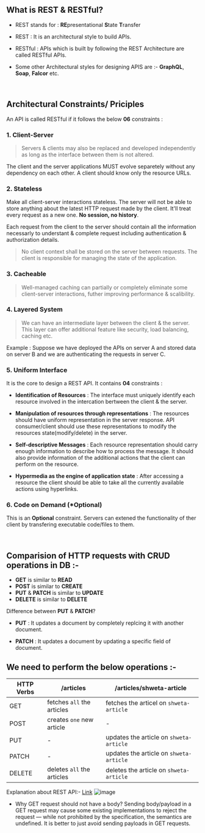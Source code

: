 ## What is REST & RESTful?

- REST stands for :  **RE**presentational
**S**tate
**T**ransfer

- REST : It is an architectural style to build APIs. 

- RESTful : APIs which is built by following the REST Architecture are called RESTful APIs.


- Some other Architectural styles for designing APIS are :- **GraphQL**, **Soap**, **Falcor** etc.

<br>

## Architectural Constraints/ Priciples

An API is called RESTful if it follows the below **06** constraints :

<h3>1. Client-Server </h3>


> Servers & clients may also be replaced and developed independently as long as the interface between them is not altered.

The client and the server applications MUST evolve separetely without any dependency on each other. A client should know only the resource URLs.


<h3> 2. Stateless </h3>


Make all client-server interactions stateless. The server will not be able to store anything about the latest HTTP request made by the client. It'll treat every request as a new one. **No session, no history**.

Each request from the client to the server should contain all the information necessarly to understant & complete request including authentication & authorization details.

> No client context shall be stored on the server between requests. The client is responsible for managing the state of the application.


<h3> 3. Cacheable </h3>

> Well-managed caching can partially or completely eliminate some client-server interactions, futher improving performance & scalibility.


<h3> 4. Layered System </h3>

> We can have an intermediate layer between the client & the server. This layer can offer additional feature like security, load balancing, caching etc.

Example : Suppose we have deployed the APIs on server A and stored data on server B and we are authenticating the requests in server C.

<h3> 5. Uniform Interface </h3>
 
 It is the core to design a REST API. It contains **04** constraints : 
 
 - **Identification of Resources** : The interface must uniquely identify each resource involved in the intercation bertween the client & the server.
 
 - **Manipulation of resources through representations** : The resources should have uniform representation in the server response. API consumer/client should use these representations to modify the resources state(modify/delete) in the server.
 
 - **Self-descriptive Messages** : Each resource representation should carry enough information to describe how to process the message. It should also provide information of the additional actions that the client can perform on the resource.
 
 - **Hypermedia as the engine of application state** : After accessing a resource the client should be able to take all the currently available actions using hyperlinks.
 

<h3> 6. Code on Demand (*Optional) </h3>

This is an **Optional** constraint. Servers can extened the functionality of ther client by transfering executable code/files to them.

<br>

## Comparision of HTTP requests with CRUD operations in DB :- 
- **GET** is similar to **READ**
- **POST** is similar to **CREATE**
- **PUT** & **PATCH** is similar to **UPDATE**
- **DELETE** is similar to **DELETE**

Difference between **PUT** & **PATCH**?

- **PUT** : It updates a document by completely replcing it with another document.

- **PATCH** : It  updates a document by updating a specific field of document.


## We need to perform the below operations :- 


| HTTP Verbs | /articles | /articles/shweta-article |
|-----------|---------|------------------|
| GET | fetches ```all``` the articles | fetches the articel on ```shweta-article```|
| POST | creates ```one``` new article |   - |
| PUT | - | updates the article on ```shweta-article``` |
| PATCH | - | updates the article on ```shweta-article``` |
| DELETE | deletes ```all``` the articles | deletes the article on ```shweta-article``` |


Explanation about REST API:- [Link](https://www.youtube.com/watch?v=lsMQRaeKNDk)
![image](https://github.com/Shweta2024/Building-RESTful-API-from-Scratch/assets/75883328/4e845afd-4cc6-4f70-9908-915684eb8745)


- Why GET request should not have a body?
Sending body/payload in a GET request may cause some existing implementations to reject the request — while not prohibited by the specification, the semantics are undefined. It is better to just avoid sending payloads in GET requests.

